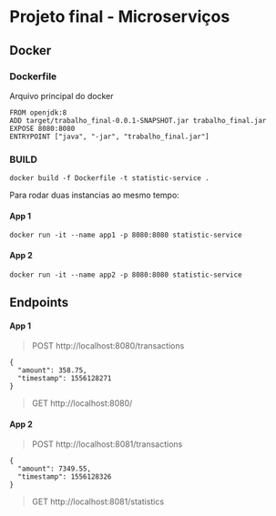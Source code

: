# Projeto final - Microserviços

## Docker

### Dockerfile
Arquivo principal do docker

```
FROM openjdk:8
ADD target/trabalho_final-0.0.1-SNAPSHOT.jar trabalho_final.jar
EXPOSE 8080:8080
ENTRYPOINT ["java", "-jar", "trabalho_final.jar"]
```

### BUILD
```
docker build -f Dockerfile -t statistic-service .
```

Para rodar duas instancias ao mesmo tempo:

#### App 1
```
docker run -it --name app1 -p 8080:8080 statistic-service
```

#### App 2
```
docker run -it --name app2 -p 8080:8080 statistic-service
```

## Endpoints

#### App 1
> POST http://localhost:8080/transactions
```
{
  "amount": 358.75,
  "timestamp": 1556128271
}
```

> GET http://localhost:8080/

#### App 2
> POST http://localhost:8081/transactions
```
{
  "amount": 7349.55,
  "timestamp": 1556128326
}
```

> GET http://localhost:8081/statistics
